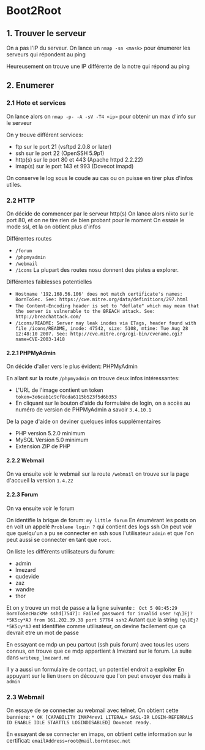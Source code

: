 # Boot2Root

## 1. Trouver le serveur
On a pas l'IP du serveur.
On lance un `nmap -sn <mask>` pour énumerer les serveurs qui répondent au ping
    
Heureusement on trouve une IP différente de la notre qui répond au ping

## 2. Enumerer
### 2.1 Hote et services
On lance alors on `nmap -p- -A -sV -T4 <ip>` pour obtenir un max d'info sur le serveur
    
On y trouve différent services:
- ftp sur le port 21 (vsftpd 2.0.8 or later)
- ssh sur le port 22 (OpenSSH 5.9p1)
- http(s) sur le port 80 et 443 (Apache httpd 2.2.22)
- imap(s) sur le port 143 et 993 (Dovecot imapd)

On conserve le log sous le coude au cas ou on puisse en tirer plus d'infos utiles.

### 2.2 HTTP
On décide de commencer par le serveur http(s)
On lance alors nikto sur le port 80, et on ne tire rien de bien probant pour le moment
On essaie le mode ssl, et la on obtient plus d'infos

Différentes routes
- `/forum`
- `/phpmyadmin`
- `/webmail`
- `/icons`
La plupart des routes nosu donnent des pistes a explorer.

Différentes faiblesses potentielles

- `Hostname '192.168.56.106' does not match certificate's names: BornToSec. See: https://cwe.mitre.org/data/definitions/297.html`
- `The Content-Encoding header is set to "deflate" which may mean that the server is vulnerable to the BREACH attack. See: http://breachattack.com/`
- `/icons/README: Server may leak inodes via ETags, header found with file /icons/README, inode: 47542, size: 5108, mtime: Tue Aug 28 12:48:10 2007. See: http://cve.mitre.org/cgi-bin/cvename.cgi?name=CVE-2003-1418`

#### 2.2.1 PHPMyAdmin
On décide d'aller vers le plus évident: PHPMyAdmin

En allant sur la route `/phpmyadmin` on trouve deux infos intéressantes:
- L'URL de l'image contient un token `token=3e6cab1c9cf8cda6115b523f5d6b353`
- En cliquant sur le bouton d'aide du formulaire de login, on a accès au numéro de version de PHPMyAdmin
a savoir `3.4.10.1`

De la page d'aide on deviner quelques infos supplémentaires
- PHP version 5.2.0 minimum
- MySQL Version 5.0 minimum
- Extension ZIP de PHP

#### 2.2.2 Webmail
On va ensuite voir le webmail
sur la route `/webmail` on trouve sur la page d'accueil la version `1.4.22`

#### 2.2.3 Forum
On va ensuite voir le forum

On identifie la brique de forum: `my little forum`
En énumérant les posts on en voit un appelé `Probleme login ?` qui contient des logs ssh
On peut voir que quelqu'un a pu se connecter en ssh sous l'utilisateur `admin`
et que l'on peut aussi se connecter en tant que `root`.

On liste les différents utilisateurs du forum:
- admin
- lmezard
- qudevide
- zaz
- wandre
- thor

Et on y trouve un mot de passe a la ligne suivante :
` Oct 5 08:45:29 BornToSecHackMe sshd[7547]: Failed password for invalid user !q\]Ej?*5K5cy*AJ from 161.202.39.38 port 57764 ssh2`
Autant que la string `!q\]Ej?*5K5cy*AJ` est identifiée comme utilisateur, on devine facilement que ça devrait etre un mot de passe

En essayant ce mdp un peu partout (ssh puis forum) avec tous les users connus,
on trouve que ce mdp appartient à lmezard sur le forum. La suite dans `writeup_lmezard.md`

Il y a aussi un formulaire de contact, un potentiel endroit a exploiter
En appuyant sur le lien `Users` on découvre que l'on peut envoyer des mails à `admin`

### 2.3 Webmail
On essaye de se connecter au webmail avec telnet.
On obtient cette banniere:
`* OK [CAPABILITY IMAP4rev1 LITERAL+ SASL-IR LOGIN-REFERRALS ID ENABLE IDLE STARTTLS LOGINDISABLED] Dovecot ready.`

En essayant de se connecter en imaps, on obtient cette information sur le certificat:
`emailAddress=root@mail.borntosec.net`

